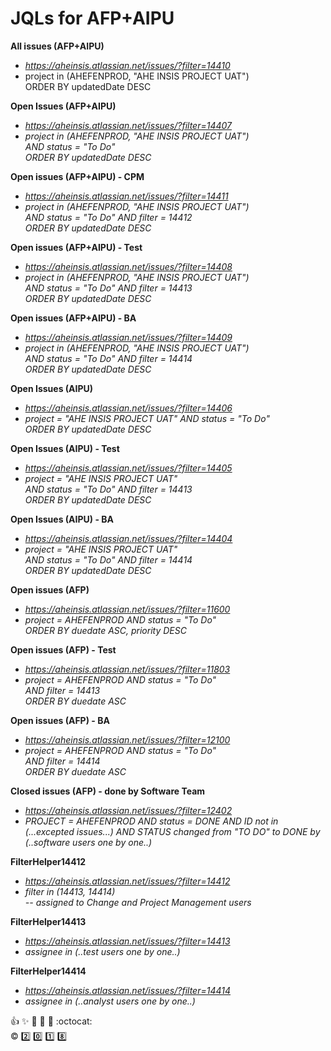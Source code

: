 # JQLs for AFP+AIPU

**All issues (AFP+AIPU)**
* *https://aheinsis.atlassian.net/issues/?filter=14410*
* project in (AHEFENPROD, "AHE INSIS PROJECT UAT") <br/>ORDER BY updatedDate DESC

**Open Issues (AFP+AIPU)**
* *https://aheinsis.atlassian.net/issues/?filter=14407*
* _project in (AHEFENPROD, "AHE INSIS PROJECT UAT") <br/>AND status = "To Do" <br/>ORDER BY updatedDate DESC_

**Open issues (AFP+AIPU) - CPM**
* *https://aheinsis.atlassian.net/issues/?filter=14411*
* _project in (AHEFENPROD, "AHE INSIS PROJECT UAT") <br/>AND status = "To Do" AND filter = 14412 <br/>ORDER BY updatedDate DESC_

**Open issues (AFP+AIPU) - Test**
* *https://aheinsis.atlassian.net/issues/?filter=14408*
* _project in (AHEFENPROD, "AHE INSIS PROJECT UAT") <br/>AND status = "To Do" AND filter = 14413 <br/>ORDER BY updatedDate DESC_

**Open issues (AFP+AIPU) - BA**
* *https://aheinsis.atlassian.net/issues/?filter=14409*
* _project in (AHEFENPROD, "AHE INSIS PROJECT UAT") <br/>AND status = "To Do" AND filter = 14414 <br/>ORDER BY updatedDate DESC_

**Open Issues (AIPU)**
* *https://aheinsis.atlassian.net/issues/?filter=14406*
* _project = "AHE INSIS PROJECT UAT" AND status = "To Do" <br/>ORDER BY updatedDate DESC_

**Open Issues (AIPU) - Test**
* *https://aheinsis.atlassian.net/issues/?filter=14405*
* _project = "AHE INSIS PROJECT UAT" <br/>AND status = "To Do" AND filter = 14413 <br/>ORDER BY updatedDate DESC_

**Open Issues (AIPU) - BA**
* *https://aheinsis.atlassian.net/issues/?filter=14404*
* _project = "AHE INSIS PROJECT UAT" <br/>AND status = "To Do" AND filter = 14414 <br/>ORDER BY updatedDate DESC_

**Open issues (AFP)**
* *https://aheinsis.atlassian.net/issues/?filter=11600*
* _project = AHEFENPROD AND status = "To Do" <br/>ORDER BY duedate ASC, priority DESC_

**Open issues (AFP) - Test**
* *https://aheinsis.atlassian.net/issues/?filter=11803*
* _project = AHEFENPROD AND status = "To Do" <br/>AND filter = 14413 <br/>ORDER BY duedate ASC_

**Open issues (AFP) - BA**
* *https://aheinsis.atlassian.net/issues/?filter=12100*
* _project = AHEFENPROD AND status = "To Do" <br/>AND filter = 14414 <br/>ORDER BY duedate ASC_

**Closed issues (AFP) - done by Software Team**
* *https://aheinsis.atlassian.net/issues/?filter=12402*
* *PROJECT = AHEFENPROD AND status = DONE AND ID not in (...excepted issues...) AND STATUS changed from "TO DO" to DONE by (..software users one by one..)*

**FilterHelper14412**
* *https://aheinsis.atlassian.net/issues/?filter=14412*
* _filter in (14413, 14414) <br/>-- assigned to Change and Project Management users_ 

**FilterHelper14413**
* *https://aheinsis.atlassian.net/issues/?filter=14413*
* _assignee in (..test users one by one..)_

**FilterHelper14414**
* *https://aheinsis.atlassian.net/issues/?filter=14414*
* _assignee in (..analyst users one by one..)_ 

:+1: :sparkles: :tada: :rocket: :metal: :octocat: <br/>
:copyright: :two: :zero: :one: :eight:
